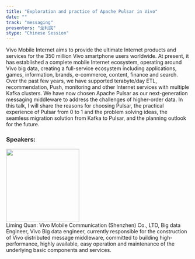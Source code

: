 ```yaml
---
title: "Exploration and practice of Apache Pulsar in Vivo"
date: "" 
track: "messaging"
presenters: "全利民"
stype: "Chinese Session"
---
```

Vivo Mobile Internet aims to provide the ultimate Internet products and services for the 350 million Vivo smartphone users worldwide. At present, it has established a complete mobile Internet ecosystem, operating around Vivo big data, creating a full-service ecosystem including applications, games, information, brands, e-commerce, content, finance and search.
Over the past few years, we have supported terabyte/day ETL, recommendation, Push, monitoring and other Internet services with multiple Kafka clusters. We have now chosen Apache Pulsar as our next-generation messaging middleware to address the challenges of higher-order data.
In this talk, I will share the reasons for choosing Pulsar, the practical experience of Pulsar from 0 to 1 and the problem solving ideas, the seamless migration solution from Kafka to Pulsar, and the planning outlook for the future.
 ### Speakers: 
 <img src="images/speaker/1209.png" width="200" /><br>Liming Quan: Vivo Mobile Communication (Shenzhen) Co., LTD, Big data Engineer, Vivo Big data engineer, currently responsible for the construction of Vivo distributed message middleware, committed to building high-performance, highly available, easy operation and maintenance of the underlying basic components and services.

 
